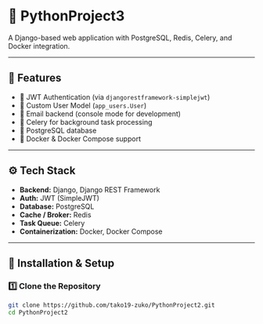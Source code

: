 # 🐍 PythonProject3

A Django-based web application with PostgreSQL, Redis, Celery, and Docker integration.

---

## 🚀 Features

- 🔐 JWT Authentication (via `djangorestframework-simplejwt`)
- 👤 Custom User Model (`app_users.User`)
- 📨 Email backend (console mode for development)
- 🧩 Celery for background task processing
- 🐘 PostgreSQL database
- 🐳 Docker & Docker Compose support

---

## ⚙️ Tech Stack

- **Backend:** Django, Django REST Framework  
- **Auth:** JWT (SimpleJWT)  
- **Database:** PostgreSQL  
- **Cache / Broker:** Redis  
- **Task Queue:** Celery  
- **Containerization:** Docker, Docker Compose

---

## 🧰 Installation & Setup

### 1️⃣ Clone the Repository

```bash
git clone https://github.com/tako19-zuko/PythonProject2.git
cd PythonProject2

